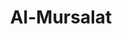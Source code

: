---
title: "Al-Mursalat"
arabic: "المرسلٰت"
no: 77
arabic_no: ٧٧
ayah: 50
slug: al-mursalat
prev: al-insan
next: an-naba
---